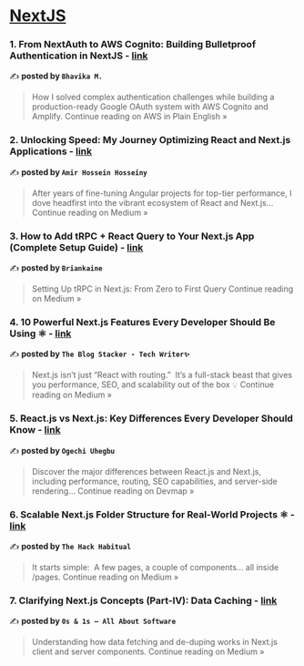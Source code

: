 
<h1><a href=https://medium.com/tag/nextjs/recommended target="_blank" rel="noopener noreferrer">NextJS</a></h1>
<h3>1. From NextAuth to AWS Cognito: Building Bulletproof Authentication in NextJS - <a href="https://aws.plainenglish.io/from-nextauth-to-aws-cognito-building-bulletproof-authentication-in-nextjs-4ff89f248686?source=rss------nextjs-5" target="_blank" rel="noopener noreferrer">link</a></h3>

✍️ **posted by `Bhavika M.`**

<blockquote>How I solved complex authentication challenges while building a production-ready Google OAuth system with AWS Cognito and Amplify.
Continue reading on AWS in Plain English »</blockquote>

<h3>2.  Unlocking Speed: My Journey Optimizing React and Next.js Applications  - <a href="https://medium.com/@differofeveryone/unlocking-speed-my-journey-optimizing-react-and-next-js-applications-14c0652b1dd2?source=rss------nextjs-5" target="_blank" rel="noopener noreferrer">link</a></h3>

✍️ **posted by `Amir Hossein Hosseiny`**

<blockquote>After years of fine-tuning Angular projects for top-tier performance, I dove headfirst into the vibrant ecosystem of React and Next.js…
Continue reading on Medium »</blockquote>

<h3>3. How to Add tRPC + React Query to Your Next.js App (Complete Setup Guide) - <a href="https://medium.com/@briankaine1604/how-to-add-trpc-react-query-to-your-next-js-app-complete-setup-guide-7658b802a398?source=rss------nextjs-5" target="_blank" rel="noopener noreferrer">link</a></h3>

✍️ **posted by `Briankaine`**

<blockquote>Setting Up tRPC in Next.js: From Zero to First Query
Continue reading on Medium »</blockquote>

<h3>4. 10 Powerful Next.js Features Every Developer Should Be Using ⚛️ - <a href="https://medium.com/@TheblogStacker/10-powerful-next-js-features-every-developer-should-be-using-%EF%B8%8F-bda3154373da?source=rss------nextjs-5" target="_blank" rel="noopener noreferrer">link</a></h3>

✍️ **posted by `The Blog Stacker - Tech Writer✨`**

<blockquote>Next.js isn’t just “React with routing.”
 It’s a full-stack beast that gives you performance, SEO, and scalability out of the box 💡
Continue reading on Medium »</blockquote>

<h3>5. React.js vs Next.js: Key Differences Every Developer Should Know - <a href="https://medium.com/devmap/react-js-vs-next-js-key-differences-every-developer-should-know-6a416df3c522?source=rss------nextjs-5" target="_blank" rel="noopener noreferrer">link</a></h3>

✍️ **posted by `Ogechi Uhegbu`**

<blockquote>Discover the major differences between React.js and Next.js, including performance, routing, SEO capabilities, and server-side rendering…
Continue reading on Devmap »</blockquote>

<h3>6. Scalable Next.js Folder Structure for Real-World Projects ⚛️ - <a href="https://medium.com/@theHackHabitual/scalable-next-js-folder-structure-for-real-world-projects-%EF%B8%8F-982f440fcee5?source=rss------nextjs-5" target="_blank" rel="noopener noreferrer">link</a></h3>

✍️ **posted by `The Hack Habitual`**

<blockquote>It starts simple:
 A few pages, a couple of components… all inside /pages.
Continue reading on Medium »</blockquote>

<h3>7. Clarifying Next.js Concepts (Part-IV): Data Caching - <a href="https://medium.com/@0s.and.1s/clarifying-next-js-concepts-part-iv-caching-af41a2d3bbbd?source=rss------nextjs-5" target="_blank" rel="noopener noreferrer">link</a></h3>

✍️ **posted by `0s & 1s — All About Software`**

<blockquote>Understanding how data fetching and de-duping works in Next.js client and server components.
Continue reading on Medium »</blockquote>

